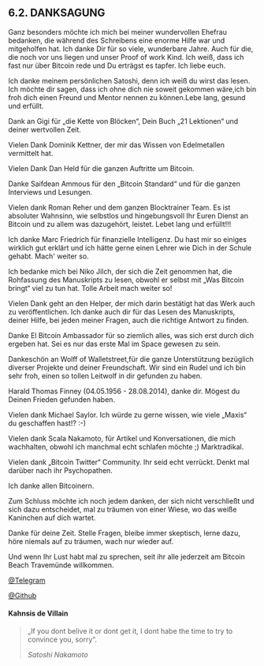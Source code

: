 ## 6.2. DANKSAGUNG

Ganz besonders möchte ich mich bei meiner wundervollen Ehefrau bedanken, die während des Schreibens eine enorme Hilfe war und mitgeholfen hat. Ich danke Dir für so viele, wunderbare Jahre. Auch für die, die noch vor uns liegen und unser Proof of work Kind. Ich weiß, dass ich fast nur über Bitcoin rede und Du erträgst es tapfer. Ich liebe euch.

Ich danke meinem persönlichen Satoshi, denn ich weiß du wirst das lesen. Ich möchte dir sagen, dass ich ohne dich nie soweit gekommen wäre,ich bin froh dich einen Freund und Mentor nennen zu können.Lebe lang, gesund und erfüllt.

Dank an Gigi für „die Kette von Blöcken“, Dein Buch „21 Lektionen“ und deiner wertvollen Zeit.

Vielen Dank Dominik Kettner, der mir das Wissen von Edelmetallen vermittelt hat.

Vielen Dank Dan Held für die ganzen Auftritte um Bitcoin.

Danke Saifdean Ammous für den „Bitcoin Standard“ und für die ganzen Interviews und Lesungen.

Vielen dank Roman Reher und dem ganzen Blocktrainer Team. Es ist absoluter Wahnsinn, wie selbstlos und hingebungsvoll Ihr Euren Dienst an
Bitcoin und zu allem was dazugehört, leistet. Lebet lang und erfüllt!!!

Ich danke Marc Friedrich für finanzielle Intelligenz. Du hast mir so einiges wirklich gut erklärt und ich hätte gerne einen Lehrer wie Dich in der Schule gehabt. Mach' weiter so.

Ich bedanke mich bei Niko Jilch, der sich die Zeit genommen hat, die Rohfassung des Manuskripts zu lesen, obwohl er selbst mit „Was Bitcoin bringt“ viel zu tun hat. Tolle Arbeit mach weiter so!

Vielen Dank geht an den Helper, der mich darin bestätigt hat das Werk auch zu veröffentlichen. Ich danke auch dir für das Lesen des Manuskripts,
deiner Hilfe, bei jeden meiner Fragen, auch die richtige Antwort zu finden.

Danke El Bitcoin Ambassador für so ziemlich alles, was sich erst durch dich ergeben hat. Sei es nur das erste Mal im Space gewesen zu sein.

Dankeschön an Wolff of Walletstreet,für die ganze Unterstützung bezüglich diverser Projekte und deiner Freundschaft. Wir sind ein Rudel und ich bin sehr froh, einen so tollen Leitwolf in dir gefunden zu haben.

Harald Thomas Finney (04.05.1956 - 28.08.2014), danke dir. Mögest du Deinen Frieden gefunden haben. 

Vielen dank Michael Saylor. Ich würde zu gerne wissen, wie viele „Maxis“ du geschaffen hast!? :-)

Vielen dank Scala Nakamoto, für Artikel und Konversationen, die mich wachhalten, obwohl ich manchmal echt schlafen möchte ;) Marktradikal.

Vielen dank „Bitcoin Twitter“ Community. Ihr seid echt verrückt. Denkt mal darüber nach ihr Psychopathen. 

Ich danke allen Bitcoinern.

Zum Schluss möchte ich noch jedem danken, der sich nicht verschließt und sich dazu entscheidet, mal zu träumen von einer Wiese, wo das weiße
Kaninchen auf dich wartet.

Danke für deine Zeit. Stelle Fragen, bleibe immer skeptisch, lerne dazu, höre niemals auf zu träumen, wach nur wieder auf.

Und wenn Ihr Lust habt mal zu sprechen, seit ihr alle jederzeit am Bitcoin Beach Travemünde willkommen.

[@Telegram](https://t.me/+WHuKyfJsY2I5YWM6) 

[@Github](https://bitcoinbeachtravemuende.github.io/meetup/)

#### Kahnsis de Villain

> „If you dont belive it or dont get it, I dont habe the time to try to convince you, sorry“.
> 
> *Satoshi Nakamoto*
